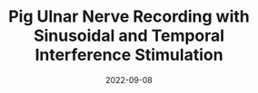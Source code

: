 ---
title: "Pig Ulnar Nerve Recording with Sinusoidal and Temporal Interference Stimulation"
collection: publications
permalink: /publication/2022-09-08-Pig-Ulnar-Nerve-Recording/
excerpt: 'This paper expands the current range of experimental methods by demonstrating in vivo extraneural recordings from the ulnar nerve of a pig while applying temporal interference stimulation at a location targeting a distal part of the nerve. The main aim of the experiment was to compare neural activation using sinusoidal stimulation (100 Hz, 2 kHz, 4 kHz) and temporal interference stimulation (2 kHz and 4 kHz). The recordings showed a significant increase in the magnitude of stimulation artefacts at higher frequencies. While those artefacts could be removed and provided an indication of the depth of modulation, they resulted in the saturation of the amplifiers, limiting the stimulation currents and amplifier gains used. The results of the 100 Hz sine wave stimulation showed clear neural activity correlated to the stimulation waveform. However, this was not observed with temporal interference stimulation. The results suggest that, despite its greater penetration, higher currents might be required to observe a neural response with temporal interference stimulation, and more complex artefact rejection techniques may be required to validate the method.'
date: 2022-09-08
venue: '2022 44th Annual International Conference of the IEEE Engineering in Medicine & Biology Society (EMBC)'
paperurl: 'https://ieeexplore.ieee.org/abstract/document/9871603'
citation: 'Jabban L, <b>Ribeiro M</b>, Andreis FR, Nielsen TGNdS and Metcalfe B (2022) &quot;Pig Ulnar Nerve Recording with Sinusoidal and Temporal Interference Stimulation.&quot; <i>2022 44th Annual International Conference of the IEEE Engineering in Medicine & Biology Society (EMBC)</i> pp. 5084-5088. doi: 10.1109/EMBC48229.2022.9871603'
---